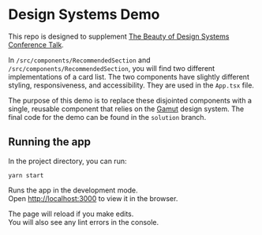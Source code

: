 # Design Systems Demo

This repo is designed to supplement [The Beauty of Design Systems Conference Talk](https://docs.google.com/presentation/d/1W6oxMmlWcpyLE1zZOY47DL2kcZkHF9wDBfsvkzO3jog/edit?usp=sharing).

In `/src/components/RecommendedSection` and `/src/components/RecommendedSection`, you will find two different implementations of a card list. The two components have slightly different styling, responsiveness, and accessibility. They are used in the `App.tsx` file.

The purpose of this demo is to replace these disjointed components with a single, reusable component that relies on the [Gamut](https://gamut.codecademy.com/) design system. The final code for the demo can be found in the `solution` branch.

## Running the app

In the project directory, you can run:

`yarn start`

Runs the app in the development mode.\
Open [http://localhost:3000](http://localhost:3000) to view it in the browser.

The page will reload if you make edits.\
You will also see any lint errors in the console.
